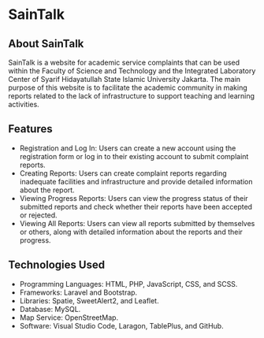 # SainTalk

## About SainTalk

SainTalk is a website for academic service complaints that can be used within the Faculty of Science and Technology and the Integrated Laboratory Center of Syarif Hidayatullah State Islamic University Jakarta. The main purpose of this website is to facilitate the academic community in making reports related to the lack of infrastructure to support teaching and learning activities.

## Features

-   Registration and Log In: Users can create a new account using the registration form or log in to their existing account to submit complaint reports.
-   Creating Reports: Users can create complaint reports regarding inadequate facilities and infrastructure and provide detailed information about the report.
-   Viewing Progress Reports: Users can view the progress status of their submitted reports and check whether their reports have been accepted or rejected.
-   Viewing All Reports: Users can view all reports submitted by themselves or others, along with detailed information about the reports and their progress.

## Technologies Used

-   Programming Languages: HTML, PHP, JavaScript, CSS, and SCSS.
-   Frameworks: Laravel and Bootstrap.
-   Libraries: Spatie, SweetAlert2, and Leaflet.
-   Database: MySQL.
-   Map Service: OpenStreetMap.
-   Software: Visual Studio Code, Laragon, TablePlus, and GitHub.
